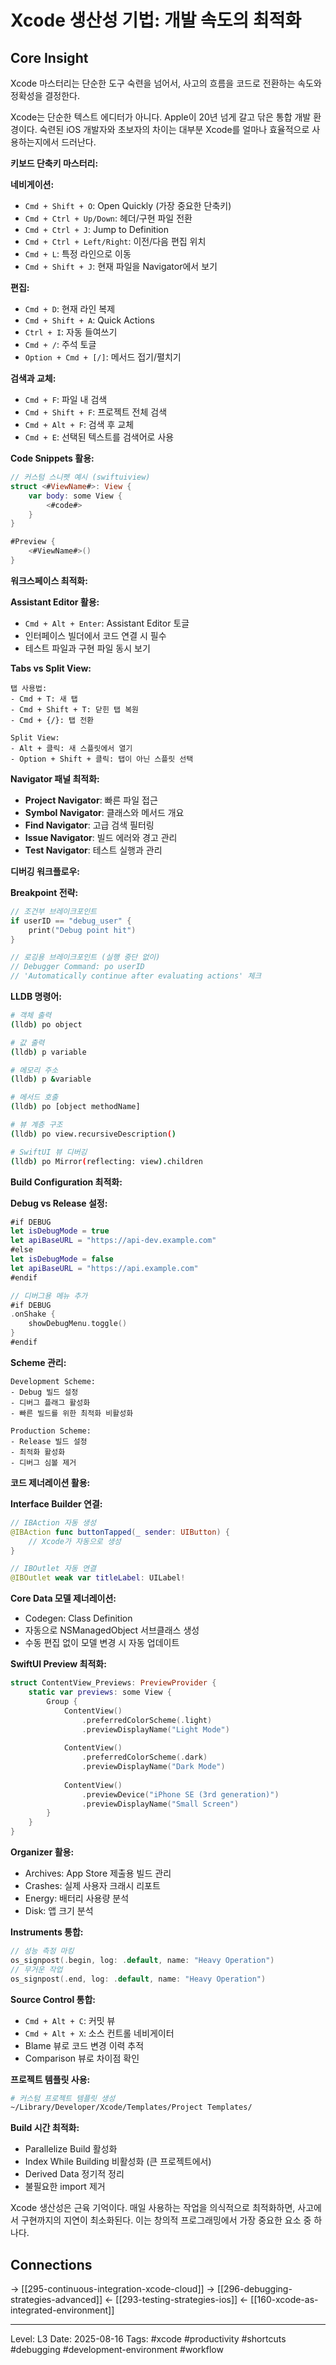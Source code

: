 # Xcode 생산성 기법: 개발 속도의 최적화

## Core Insight
Xcode 마스터리는 단순한 도구 숙련을 넘어서, 사고의 흐름을 코드로 전환하는 속도와 정확성을 결정한다.

Xcode는 단순한 텍스트 에디터가 아니다. Apple이 20년 넘게 갈고 닦은 통합 개발 환경이다. 숙련된 iOS 개발자와 초보자의 차이는 대부분 Xcode를 얼마나 효율적으로 사용하는지에서 드러난다.

**키보드 단축키 마스터리:**

**네비게이션:**
- `Cmd + Shift + O`: Open Quickly (가장 중요한 단축키)
- `Cmd + Ctrl + Up/Down`: 헤더/구현 파일 전환
- `Cmd + Ctrl + J`: Jump to Definition
- `Cmd + Ctrl + Left/Right`: 이전/다음 편집 위치
- `Cmd + L`: 특정 라인으로 이동
- `Cmd + Shift + J`: 현재 파일을 Navigator에서 보기

**편집:**
- `Cmd + D`: 현재 라인 복제
- `Cmd + Shift + A`: Quick Actions
- `Ctrl + I`: 자동 들여쓰기
- `Cmd + /`: 주석 토글
- `Option + Cmd + [/]`: 메서드 접기/펼치기

**검색과 교체:**
- `Cmd + F`: 파일 내 검색
- `Cmd + Shift + F`: 프로젝트 전체 검색
- `Cmd + Alt + F`: 검색 후 교체
- `Cmd + E`: 선택된 텍스트를 검색어로 사용

**Code Snippets 활용:**
```swift
// 커스텀 스니펫 예시 (swiftuiview)
struct <#ViewName#>: View {
    var body: some View {
        <#code#>
    }
}

#Preview {
    <#ViewName#>()
}
```

**워크스페이스 최적화:**

**Assistant Editor 활용:**
- `Cmd + Alt + Enter`: Assistant Editor 토글
- 인터페이스 빌더에서 코드 연결 시 필수
- 테스트 파일과 구현 파일 동시 보기

**Tabs vs Split View:**
```
탭 사용법:
- Cmd + T: 새 탭
- Cmd + Shift + T: 닫힌 탭 복원
- Cmd + {/}: 탭 전환

Split View:
- Alt + 클릭: 새 스플릿에서 열기
- Option + Shift + 클릭: 탭이 아닌 스플릿 선택
```

**Navigator 패널 최적화:**
- **Project Navigator**: 빠른 파일 접근
- **Symbol Navigator**: 클래스와 메서드 개요
- **Find Navigator**: 고급 검색 필터링
- **Issue Navigator**: 빌드 에러와 경고 관리
- **Test Navigator**: 테스트 실행과 관리

**디버깅 워크플로우:**

**Breakpoint 전략:**
```swift
// 조건부 브레이크포인트
if userID == "debug_user" {
    print("Debug point hit")
}

// 로깅용 브레이크포인트 (실행 중단 없이)
// Debugger Command: po userID
// 'Automatically continue after evaluating actions' 체크
```

**LLDB 명령어:**
```bash
# 객체 출력
(lldb) po object

# 값 출력
(lldb) p variable

# 메모리 주소
(lldb) p &variable

# 메서드 호출
(lldb) po [object methodName]

# 뷰 계층 구조
(lldb) po view.recursiveDescription()

# SwiftUI 뷰 디버깅
(lldb) po Mirror(reflecting: view).children
```

**Build Configuration 최적화:**

**Debug vs Release 설정:**
```swift
#if DEBUG
let isDebugMode = true
let apiBaseURL = "https://api-dev.example.com"
#else
let isDebugMode = false
let apiBaseURL = "https://api.example.com"
#endif

// 디버그용 메뉴 추가
#if DEBUG
.onShake {
    showDebugMenu.toggle()
}
#endif
```

**Scheme 관리:**
```
Development Scheme:
- Debug 빌드 설정
- 디버그 플래그 활성화
- 빠른 빌드를 위한 최적화 비활성화

Production Scheme:
- Release 빌드 설정
- 최적화 활성화
- 디버그 심볼 제거
```

**코드 제너레이션 활용:**

**Interface Builder 연결:**
```swift
// IBAction 자동 생성
@IBAction func buttonTapped(_ sender: UIButton) {
    // Xcode가 자동으로 생성
}

// IBOutlet 자동 연결
@IBOutlet weak var titleLabel: UILabel!
```

**Core Data 모델 제너레이션:**
- Codegen: Class Definition
- 자동으로 NSManagedObject 서브클래스 생성
- 수동 편집 없이 모델 변경 시 자동 업데이트

**SwiftUI Preview 최적화:**
```swift
struct ContentView_Previews: PreviewProvider {
    static var previews: some View {
        Group {
            ContentView()
                .preferredColorScheme(.light)
                .previewDisplayName("Light Mode")
            
            ContentView()
                .preferredColorScheme(.dark)
                .previewDisplayName("Dark Mode")
            
            ContentView()
                .previewDevice("iPhone SE (3rd generation)")
                .previewDisplayName("Small Screen")
        }
    }
}
```

**Organizer 활용:**
- Archives: App Store 제출용 빌드 관리
- Crashes: 실제 사용자 크래시 리포트
- Energy: 배터리 사용량 분석
- Disk: 앱 크기 분석

**Instruments 통합:**
```swift
// 성능 측정 마킹
os_signpost(.begin, log: .default, name: "Heavy Operation")
// 무거운 작업
os_signpost(.end, log: .default, name: "Heavy Operation")
```

**Source Control 통합:**
- `Cmd + Alt + C`: 커밋 뷰
- `Cmd + Alt + X`: 소스 컨트롤 네비게이터
- Blame 뷰로 코드 변경 이력 추적
- Comparison 뷰로 차이점 확인

**프로젝트 템플릿 사용:**
```bash
# 커스텀 프로젝트 템플릿 생성
~/Library/Developer/Xcode/Templates/Project Templates/
```

**Build 시간 최적화:**
- Parallelize Build 활성화
- Index While Building 비활성화 (큰 프로젝트에서)
- Derived Data 정기적 정리
- 불필요한 import 제거

Xcode 생산성은 근육 기억이다. 매일 사용하는 작업을 의식적으로 최적화하면, 사고에서 구현까지의 지연이 최소화된다. 이는 창의적 프로그래밍에서 가장 중요한 요소 중 하나다.

## Connections
→ [[295-continuous-integration-xcode-cloud]]
→ [[296-debugging-strategies-advanced]]
← [[293-testing-strategies-ios]]
← [[160-xcode-as-integrated-environment]]

---
Level: L3
Date: 2025-08-16
Tags: #xcode #productivity #shortcuts #debugging #development-environment #workflow